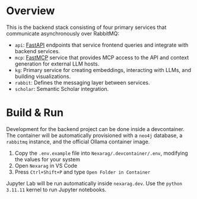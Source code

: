# Overview
This is the backend stack consisting of four primary services that communicate asynchronously over RabbitMQ:
- `api`: [FastAPI](https://github.com/fastapi/fastapi) endpoints that service frontend queries and integrate with backend services.
- `mcp`: [FastMCP](https://github.com/modelcontextprotocol/python-sdk) service that provides MCP access to the API and context generation for external LLM hosts.
- `kg`: Primary service for creating embeddings, interacting with LLMs, and building visualizations.
- `rabbit`: Defines the messaging layer between services.
- `scholar`: Semantic Scholar integration.

# Build & Run
Development for the backend project can be done inside a devcontainer. The container will be automatically provisioned with a `neo4j` database, a `rabbitmq` instance, and the official Ollama container image. 

1. Copy the `.env.example` file into `Nexarag/.devcontainer/.env`, modifying the values for your system
2. Open `Nexarag` in VS Code
3. Press `Ctrl+Shift+P` and type `Open Folder in Container`

Jupyter Lab will be run automatically inside `nexarag.dev`. Use the `python 3.11.11` kernel to run Jupyter notebooks.
